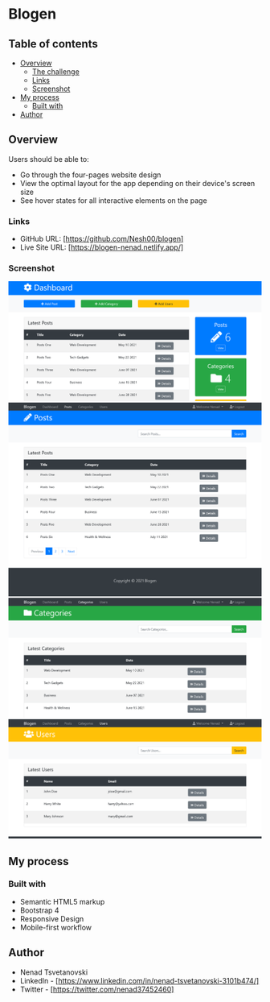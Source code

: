 # Blogen

## Table of contents

- [Overview](#overview)
  - [The challenge](#the-challenge)
  - [Links](#links)
  - [Screenshot](#screenshot)
- [My process](#my-process)
  - [Built with](#built-with)
- [Author](#author)

## Overview

Users should be able to:

- Go through the four-pages website design
- View the optimal layout for the app depending on their device's screen size
- See hover states for all interactive elements on the page

### Links

- GitHub URL: [https://github.com/Nesh00/blogen]
- Live Site URL: [https://blogen-nenad.netlify.app/]

### Screenshot

![](./design/dashboard.png)
![](./design/posts.png)
![](./design/categories.png)
![](./design/users.png)

## My process

### Built with

- Semantic HTML5 markup
- Bootstrap 4
- Responsive Design
- Mobile-first workflow

## Author

- Nenad Tsvetanovski
- LinkedIn - [https://www.linkedin.com/in/nenad-tsvetanovski-3101b474/]
- Twitter - [https://twitter.com/nenad37452460]
